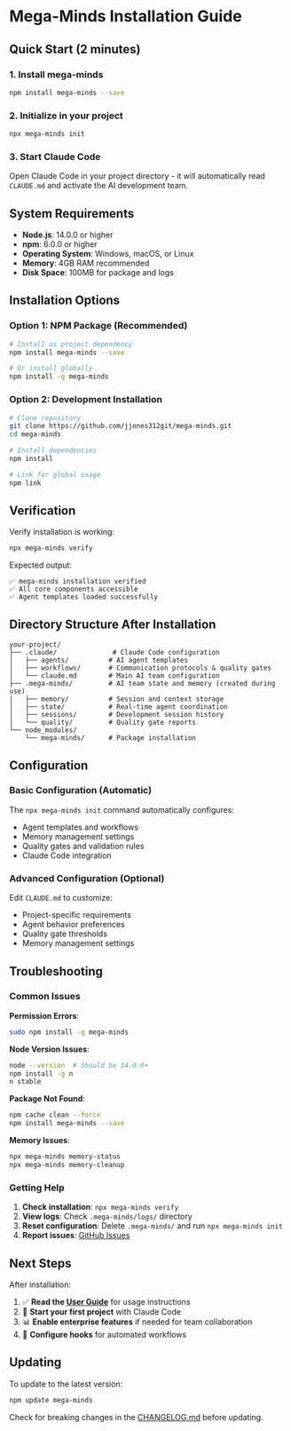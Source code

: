 # Mega-Minds Installation Guide

## Quick Start (2 minutes)

### 1. Install mega-minds
```bash
npm install mega-minds --save
```

### 2. Initialize in your project
```bash
npx mega-minds init
```

### 3. Start Claude Code
Open Claude Code in your project directory - it will automatically read `CLAUDE.md` and activate the AI development team.

## System Requirements

- **Node.js**: 14.0.0 or higher
- **npm**: 6.0.0 or higher
- **Operating System**: Windows, macOS, or Linux
- **Memory**: 4GB RAM recommended
- **Disk Space**: 100MB for package and logs

## Installation Options

### Option 1: NPM Package (Recommended)
```bash
# Install as project dependency
npm install mega-minds --save

# Or install globally
npm install -g mega-minds
```

### Option 2: Development Installation
```bash
# Clone repository
git clone https://github.com/jjones312git/mega-minds.git
cd mega-minds

# Install dependencies
npm install

# Link for global usage
npm link
```

## Verification

Verify installation is working:
```bash
npx mega-minds verify
```

Expected output:
```
✅ mega-minds installation verified
✅ All core components accessible
✅ Agent templates loaded successfully
```

## Directory Structure After Installation

```
your-project/
├── .claude/              # Claude Code configuration
│   ├── agents/          # AI agent templates
│   ├── workflows/       # Communication protocols & quality gates
│   └── claude.md        # Main AI team configuration
├── .mega-minds/         # AI team state and memory (created during use)
│   ├── memory/          # Session and context storage
│   ├── state/           # Real-time agent coordination
│   ├── sessions/        # Development session history
│   └── quality/         # Quality gate reports
└── node_modules/
    └── mega-minds/      # Package installation
```

## Configuration

### Basic Configuration (Automatic)
The `npx mega-minds init` command automatically configures:
- Agent templates and workflows
- Memory management settings
- Quality gates and validation rules
- Claude Code integration

### Advanced Configuration (Optional)

Edit `CLAUDE.md` to customize:
- Project-specific requirements
- Agent behavior preferences
- Quality gate thresholds
- Memory management settings

## Troubleshooting

### Common Issues

**Permission Errors**:
```bash
sudo npm install -g mega-minds
```

**Node Version Issues**:
```bash
node --version  # Should be 14.0.0+
npm install -g n
n stable
```

**Package Not Found**:
```bash
npm cache clean --force
npm install mega-minds --save
```

**Memory Issues**:
```bash
npx mega-minds memory-status
npx mega-minds memory-cleanup
```

### Getting Help

1. **Check installation**: `npx mega-minds verify`
2. **View logs**: Check `.mega-minds/logs/` directory
3. **Reset configuration**: Delete `.mega-minds/` and run `npx mega-minds init`
4. **Report issues**: [GitHub Issues](https://github.com/jjones312git/mega-minds/issues)

## Next Steps

After installation:
1. ✅ **Read the [User Guide](USER_GUIDE.md)** for usage instructions
2. 🚀 **Start your first project** with Claude Code
3. 📊 **Enable enterprise features** if needed for team collaboration
4. 🔧 **Configure hooks** for automated workflows

## Updating

To update to the latest version:
```bash
npm update mega-minds
```

Check for breaking changes in the [CHANGELOG.md](CHANGELOG.md) before updating.